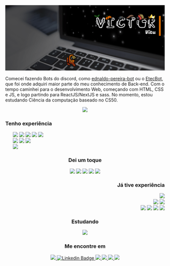 <img src="meamong.gif">
<p>Comecei fazendo Bots do discord, como <a href="https://github.com/vitu1928/ednaldo-pereira-bot">ednaldo-pereira-bot</a> ou o <a href="https://github.com/vitu1928/EtecBot">EtecBot</a>, que foi onde adquiri maior parte do meu conhecimento de Back-end. Com o tempo caminhei para o desenvolvimento Web, começando com HTML, CSS e JS, e logo partindo para ReactJS/NextJS e sass. No momento, estou estudando Ciência da computação baseado no CS50.</p>
<div>
    <div align="center">
        <p>
            <a href="https://github.com/vitu1928">
                <img src="https://github-profile-summary-cards.vercel.app/api/cards/profile-details?username=vitu1928&theme=gruvbox" />
            </a>
<!--             <a href="https://github.com/vitu1928">
                <img src="https://github-readme-stats.vercel.app/api?username=vitu1928&show_icons=true&theme=gruvbox&include_all_commits=true&locale=pt-br">
            </a> -->
        </p>
    </div>

</div>
<div>
    <h3>Tenho experiência</h2>
        <ul type="none">
            <li>
                <img src="https://img.shields.io/badge/HTML5-E34F26?style=for-the-badge&logo=html5&logoColor=white">
                <img src="https://img.shields.io/badge/CSS3-1572B6?style=for-the-badge&logo=css3&logoColor=white">
                <img src="https://img.shields.io/badge/Sass-CC6699?style=for-the-badge&logo=sass&logoColor=white">
                <img src="https://img.shields.io/badge/MongoDB-4EA94B?style=for-the-badge&logo=mongodb&logoColor=white">
                <img src="https://img.shields.io/badge/Markdown-000000?style=for-the-badge&logo=markdown&logoColor=white">
            </li>
            <li>
                <img src="https://img.shields.io/badge/React-20232A?style=for-the-badge&logo=react&logoColor=61DAFB">
                <img src="https://img.shields.io/badge/Node.js-339933?style=for-the-badge&logo=nodedotjs&logoColor=white">
                <img src="https://img.shields.io/badge/next.js-000000?style=for-the-badge&logo=nextdotjs&logoColor=white">
            </li>
            <li> <img src="https://img.shields.io/badge/JavaScript-323330?style=for-the-badge&logo=javascript&logoColor=F7DF1E">
        </ul>
</div>
<div align="center">
    <h3>Dei um toque</h2>
        <img src="https://img.shields.io/badge/Raspberry%20Pi-A22846?style=for-the-badge&logo=Raspberry%20Pi&logoColor=white">
        <img src="https://img.shields.io/badge/jQuery-0769AD?style=for-the-badge&logo=jquery&logoColor=white">
        <img src="https://img.shields.io/badge/firebase-ffca28?style=for-the-badge&logo=firebase&logoColor=black">
        <img src="https://img.shields.io/badge/TensorFlow-FF6F00?style=for-the-badge&logo=tensorflow&logoColor=white">
        <img src="https://img.shields.io/badge/C-00599C?style=for-the-badge&logo=c&logoColor=white">
</div>
<div align="end">
    <h3>Já tive experiência</h2>
        <img src="https://img.shields.io/badge/Python-FFD43B?style=for-the-badge&logo=python&logoColor=blue">
        <br>
        <img src="https://img.shields.io/badge/TypeScript-007ACC?style=for-the-badge&logo=typescript&logoColor=white">
        <img src="https://img.shields.io/badge/Express.js-000000?style=for-the-badge&logo=express&logoColor=white">
        <br>
        <img src="https://img.shields.io/badge/SQLite-07405E?style=for-the-badge&logo=sqlite&logoColor=white">
        <img src="https://img.shields.io/badge/powershell-5391FE?style=for-the-badge&logo=powershell&logoColor=white">
        <img src="https://img.shields.io/badge/Shell_Script-121011?style=for-the-badge&logo=gnu-bash&logoColor=white">
        <img src="https://img.shields.io/badge/Electron-2B2E3A?style=for-the-badge&logo=electron&logoColor=9FEAF9">
</div>
<div align="center">
    <h3>Estudando</h2>
<img src="https://img.shields.io/badge/MySQL-005C84?style=for-the-badge&logo=mysql&logoColor=white">
</div>
<!-- <img src="https://img.shields.io/badge/Notion-000000?style=for-the-badge&logo=notion&logoColor=white"> -->

<div align="center">
    <h3>Me encontre em</h2>
        <a href="https://open.spotify.com/user/ag9fvbbfcik329yxqnizyjhw8?si=ada50f36dbf347e4">
            <img src="https://img.shields.io/badge/Spotify-1ED760?&style=for-the-badge&logo=spotify&logoColor=white">
        </a>
        <a href="https://www.linkedin.com/in/victor-garcia-707824264/">
            <img src="https://img.shields.io/badge/-Victor-blue?style=for-the-badge&logo=Linkedin&logoColor=white&link=https://www.linkedin.com/in/victor-garcia-707824264/" alt="Linkedin Badge">
        </a>
        <a href="https://discordapp.com/users/731522255133081650">
            <img src="https://img.shields.io/badge/Discord-5865F2?style=for-the-badge&logo=discord&logoColor=white">
        </a>
        <a href="https://steamcommunity.com/profiles/76561199090763008/">
            <img src="https://img.shields.io/badge/Steam-000000?style=for-the-badge&logo=steam&logoColor=white">
        </a>
        <a href="https://youtu.be/dQw4w9WgXcQ">
            <img src="https://img.shields.io/badge/VSCode-0078D4?style=for-the-badge&logo=visual%20studio%20code&logoColor=white">
            <img src="https://img.shields.io/badge/GitHub-100000?style=for-the-badge&logo=github&logoColor=white">
        </a>
</div>
